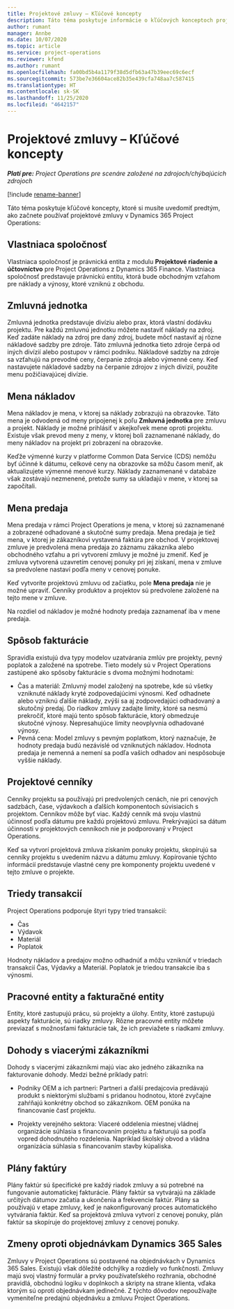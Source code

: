 ```yaml
---
title: Projektové zmluvy – Kľúčové koncepty
description: Táto téma poskytuje informácie o kľúčových konceptoch projektových zmlúv v aplikácii Project Operations.
author: rumant
manager: Annbe
ms.date: 10/07/2020
ms.topic: article
ms.service: project-operations
ms.reviewer: kfend
ms.author: rumant
ms.openlocfilehash: fa00bd5b4a1179f38d5dfb63a47b39eec69c6ecf
ms.sourcegitcommit: 573be7e36604ace82b35e439cfa748aa7c587415
ms.translationtype: HT
ms.contentlocale: sk-SK
ms.lasthandoff: 11/25/2020
ms.locfileid: "4642157"
---
```

# <a name="project-contracts---key-concepts"></a>Projektové zmluvy – Kľúčové koncepty

_**Platí pre:** Project Operations pre scenáre založené na zdrojoch/chýbajúcich zdrojoch_

[!include [rename-banner](~/includes/cc-data-platform-banner.md)]

Táto téma poskytuje kľúčové koncepty, ktoré si musíte uvedomiť predtým, ako začnete používať projektové zmluvy v Dynamics 365 Project Operations:

## <a name="owning-company"></a>Vlastniaca spoločnosť

Vlastniaca spoločnosť je právnická entita z modulu **Projektové riadenie a účtovníctvo** pre Project Operations z Dynamics 365 Finance. Vlastniaca spoločnosť predstavuje právnickú entitu, ktorá bude obchodným vzťahom pre náklady a výnosy, ktoré vzniknú z obchodu.

## <a name="contracting-unit"></a>Zmluvná jednotka

Zmluvná jednotka predstavuje divíziu alebo prax, ktorá vlastní dodávku projektu. Pre každú zmluvnú jednotku môžete nastaviť náklady na zdroj. Keď zadáte náklady na zdroj pre daný zdroj, budete môcť nastaviť aj rôzne nákladové sadzby pre zdroje. Táto zmluvná jednotka tieto zdroje čerpá od iných divízií alebo postupov v rámci podniku. Nákladové sadzby na zdroje sa vzťahujú na prevodné ceny, čerpanie zdroja alebo výmenné ceny. Keď nastavujete nákladové sadzby na čerpanie zdrojov z iných divízií, použite menu požičiavajúcej divízie.

## <a name="cost-currency"></a>Mena nákladov

Mena nákladov je mena, v ktorej sa náklady zobrazujú na obrazovke. Táto mena je odvodená od meny pripojenej k poľu **Zmluvná jednotka** pre zmluvu a projekt. Náklady je možné prihlásiť v akejkoľvek mene oproti projektu. Existuje však prevod meny z meny, v ktorej boli zaznamenané náklady, do meny nákladov na projekt pri zobrazení na obrazovke.

Keďže výmenné kurzy v platforme Common Data Service (CDS) nemôžu byť účinné k dátumu, celkové ceny na obrazovke sa môžu časom meniť, ak aktualizujete výmenné menové kurzy. Náklady zaznamenané v databáze však zostávajú nezmenené, pretože sumy sa ukladajú v mene, v ktorej sa započítali.

## <a name="sales-currency"></a>Mena predaja

Mena predaja v rámci Project Operations je mena, v ktorej sú zaznamenané a zobrazené odhadované a skutočné sumy predaja. Mena predaja je tiež mena, v ktorej je zákazníkovi vystavená faktúra pre obchod. V projektovej zmluve je predvolená mena predaja zo záznamu zákazníka alebo obchodného vzťahu a pri vytvorení zmluvy je možné ju zmeniť. Keď je zmluva vytvorená uzavretím cenovej ponuky pri jej získaní, mena v zmluve sa predvolene nastaví podľa meny v cenovej ponuke.

Keď vytvoríte projektovú zmluvu od začiatku, pole **Mena predaja** nie je možné upraviť. Cenníky produktov a projektov sú predvolene založené na tejto mene v zmluve.

Na rozdiel od nákladov je možné hodnoty predaja zaznamenať iba v mene predaja.

## <a name="billing-method"></a>Spôsob fakturácie

Spravidla existujú dva typy modelov uzatvárania zmlúv pre projekty, pevný poplatok a založené na spotrebe. Tieto modely sú v Project Operations zastúpené ako spôsoby fakturácie s dvoma možnými hodnotami:

- Čas a materiál: Zmluvný model založený na spotrebe, kde sú všetky vzniknuté náklady kryté zodpovedajúcimi výnosmi. Keď odhadnete alebo vzniknú ďalšie náklady, zvýši sa aj zodpovedajúci odhadovaný a skutočný predaj. Do riadkov zmluvy zadajte limity, ktoré sa nesmú prekročiť, ktoré majú tento spôsob fakturácie, ktorý obmedzuje skutočné výnosy. Nepresahujúce limity neovplyvnia odhadované výnosy.
- Pevná cena: Model zmluvy s pevným poplatkom, ktorý naznačuje, že hodnoty predaja budú nezávislé od vzniknutých nákladov. Hodnota predaja je nemenná a nemení sa podľa vašich odhadov ani nespôsobuje vyššie náklady.

## <a name="project-price-lists"></a>Projektové cenníky

Cenníky projektu sa používajú pri predvolených cenách, nie pri cenových sadzbách, čase, výdavkoch a ďalších komponentoch súvisiacich s projektom. Cenníkov môže byť viac. Každý cenník má svoju vlastnú účinnosť podľa dátumu pre každú projektovú zmluvu. Prekrývajúci sa dátum účinnosti v projektových cenníkoch nie je podporovaný v Project Operations.

Keď sa vytvorí projektová zmluva získaním ponuky projektu, skopírujú sa cenníky projektu s uvedením názvu a dátumu zmluvy. Kopírovanie týchto informácií predstavuje vlastné ceny pre komponenty projektu uvedené v tejto zmluve o projekte.

## <a name="transaction-classes"></a>Triedy transakcií

Project Operations podporuje štyri typy tried transakcií:

- Čas
- Výdavok
- Materiál
- Poplatok

Hodnoty nákladov a predajov možno odhadnúť a môžu vzniknúť v triedach transakcií Čas, Výdavky a Materiál. Poplatok je triedou transakcie iba s výnosmi.

## <a name="work-entities-and-billing-entities"></a>Pracovné entity a fakturačné entity

Entity, ktoré zastupujú prácu, sú projekty a úlohy. Entity, ktoré zastupujú aspekty fakturácie, sú riadky zmluvy. Rôzne pracovné entity môžete previazať s možnosťami fakturácie tak, že ich previažete s riadkami zmluvy.

## <a name="multi-customer-deals"></a>Dohody s viacerými zákazníkmi

Dohody s viacerými zákazníkmi majú viac ako jedného zákazníka na fakturovanie dohody. Medzi bežné príklady patrí:

- Podniky OEM a ich partneri: Partneri a ďalší predajcovia predávajú produkt s niektorými službami s pridanou hodnotou, ktoré zvyčajne zahŕňajú konkrétny obchod so zákazníkom. OEM ponúka na financovanie časť projektu. 

- Projekty verejného sektora: Viaceré oddelenia miestnej vládnej organizácie súhlasia s financovaním projektu a fakturujú sa podľa vopred dohodnutého rozdelenia. Napríklad školský obvod a vládna organizácia súhlasia s financovaním stavby kúpaliska.

## <a name="invoice-schedules"></a>Plány faktúry

Plány faktúr sú špecifické pre každý riadok zmluvy a sú potrebné na fungovanie automatickej fakturácie. Plány faktúr sa vytvárajú na základe určitých dátumov začatia a ukončenia a frekvencie faktúr. Plány sa používajú v etape zmluvy, keď je nakonfigurovaný proces automatického vytvárania faktúr. Keď sa projektová zmluva vytvorí z cenovej ponuky, plán faktúr sa skopíruje do projektovej zmluvy z cenovej ponuky.

## <a name="changes-from-dynamics-365-sales-orders"></a>Zmeny oproti objednávkam Dynamics 365 Sales

Zmluvy v Project Operations sú postavené na objednávkach v Dynamics 365 Sales. Existujú však dôležité odchýlky a rozdiely vo funkčnosti. Zmluvy majú svoj vlastný formulár a prvky používateľského rozhrania, obchodné pravidlá, obchodnú logiku v doplnkoch a skripty na strane klienta, vďaka ktorým sú oproti objednávkam jedinečné. Z týchto dôvodov nepoužívajte vymeniteľne predajnú objednávku a zmluvu Project Operations.
